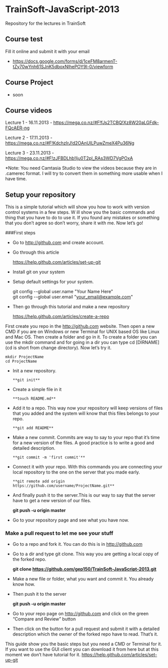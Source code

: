 TrainSoft-JavaScript-2013
=========================

Repository for the lectures in TrainSoft

## Course test

Fill it online and submit it with your email

 - https://docs.google.com/forms/d/1ceFM8armenT-tZy70wYnh61SJnK5dboxNlhePOY9l-0/viewform

## Course Project
- soon

## Course videos

Lecture 1 - 16.11.2013 - https://mega.co.nz/#F!fJs2TCBQ!Xz8W20aLGFdk-FQcAER-ng

Lecture 2 - 17.11.2013 - https://mega.co.nz/#F!KdchzIrJ!d2OAnUILPuwZmeX4Pu36Ng

Lecture 3 - 23.11.2013 - https://mega.co.nz/#F!zJFBDLhb!Iju0T2pl_RAs3WD7VgPOxA


*Note: You need Camtasia Studio to view the videos because they are in .camerec format. I will try to convert them
in something more usable when I have time.

## Setup your repository

This is a simple tutorial which will show you how to work with version control systems in a few steps. W
ill show you the basic commands and thing that you have to do to use it. If you found any mistakes or 
something that you don’t agree so don’t worry, share it with me. Now let’s go!

###First steps
* Go to http://github.com and create account.

* Go through this article

  https://help.github.com/articles/set-up-git

- Install git on your system

- Setup default settings for your system.

    git config --global user.name "Your Name Here"    
    git config --global user.email "your_email@example.com"   

- Then go through this tutorial and make a new repository

    https://help.github.com/articles/create-a-repo

First create you repo in the http://github.com website. Then open a new CMD if you are on Windows or new Terminal for UNIX based OS like Linux and Mac OS. Then create a folder and go in it. To create a folder you can use the mkdir command and for going in a dir you can type cd [DIRNAME] (cd is short from change directory). Now let’s try it.

	mkdir ProjectName
	cd ProjectName

- Init a new repository.

	  **git init**

- Create a simple file in it

	  **touch README.md**

- Add it to a repo. This way now your repository will keep versions of files that you added and the system will know that this files belongs to your repo.

	  **git add README**

- Make a new commit. Commits are way to say to your repo that it’s time for a new version of the files. A good practice is to write a good and detailed description.

	  **git commit -m 'first commit'**

- Connect it with your repo. With this commands you are connecting your local repository to the one on the server that you made early.

	  **git remote add origin https://github.com/username/ProjectName.git**

- And finally push it to the server.This is our way to say that the server have to get a new version of our files.

  	**git push -u origin master**

- Go to your repository page and see what you have now.

### Make a pull request to let me see your stuff

- Go to a repo and fork it. You can do this is in http://github.com

- Go to a dir and type git clone. This way you are getting a local copy of the forked repo.

  	**git clone https://github.com/gep150/TrainSoft-JavaScript-2013.git**

- Make a new file or folder, what you want and commit it. You already know how.

- Then push it to the server

  	**git push -u origin master**

- Go to your repo page on http://github.com and click on the green “Compare and Review” button

- Then click on the button for a pull request and submit it with a detailed description which the owner of the forked repo have to read. That’s it.


This guide show you the basic steps but you need a CMD or Terminal for it. If you want to use the GUI client you can download it from here but at this moment we don’t have tutorial for it.
https://help.github.com/articles/set-up-git

